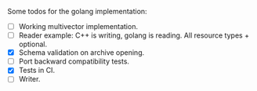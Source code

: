 Some todos for the golang implementation:

- [ ] Working multivector implementation.    
- [ ] Reader example: C++ is writing, golang is reading. All resource types + optional.    
- [x] Schema validation on archive opening.    
- [ ] Port backward compatibility tests.   
- [x] Tests in CI.   
- [ ] Writer.   
